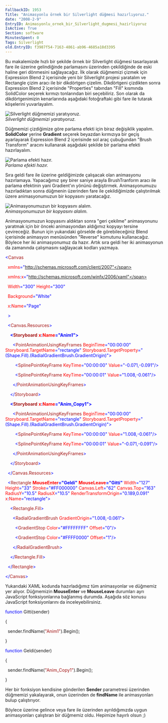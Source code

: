 ```yaml
---
FallbackID: 1953
Title: "Animasyonlu örnek bir Silverlight düğmesi hazırlıyoruz."
date: "2008-2-9"
EntryID: Animasyonlu_ornek_bir_Silverlight_dugmesi_hazirliyoruz
IsActive: True
Section: software
MinutesSpent: 0
Tags: Silverlight
old.EntryID: f3987f54-7163-4861-ab96-4685a18d3395
---
```

Bu makalemizde hızlı bir şekilde örnek bir Silverlight düğmesi
tasarlayarak fare ile üzerine gelindiğinde parlamasını üzerinden
çekildiğinde de eski haline geri dönmesini sağlayacağız. İlk olarak
düğmemizi çizmek için Expression Blend 2 içerisinde yeni bir Silverlight
projesi yaratalım ve Rectangle çizim aracı ile bir dikdörtgen çizelim.
Dikdörtgeni çizdikten sonra Expression Blend 2 içerisinde "Properties"
tabından "Fill" kısmında SolidColor seçerek kırmızı tonlarından biri
seçebiliriz. Son olarak da dikdörtgenimizin kenarlarında aşağıdaki
fotoğraftaki gibi fare ile tutarak köşelerini yuvarlayalım.

![Silverlight düğmemizi
yaratıyoruz.](media/Animasyonlu_ornek_bir_Silverlight_dugmesi_hazirliyoruz/09022008_1.png)\
*Silverlight düğmemizi yaratıyoruz.*

Düğmemizi çizdiğimize göre parlama efekti için biraz değişiklik yapalım.
**SolidColor** yerine **Gradient** seçerek beyazdan kırmızıya bir geçiş
ayarlayarak Expression Blend 2 içerisinde sol araç çubuğundan "Brush
Transform" aracını kullanarak aşağıdaki şekilde bir parlama efekti
hazırlayalım.

![Parlama efekti
hazır.](media/Animasyonlu_ornek_bir_Silverlight_dugmesi_hazirliyoruz/09022008_2.png)\
*Parlama efekti hazır.*

Sıra geldi fare ile üzerine geldiğimizde çalışacak olan animasyonu
hazırlamaya. Yapacağımız şey birer saniye arayla BrushTranform aracı ile
parlama efektinin yani Gradient'ın yönünü değiştirmek. Animasyonumuzu
hazırladıktan sonra düğmenin üzerinden fare ile çekildiğimizde
çalıştırılmak üzere animasyonumuzun bir kopyasını yaratacağız.

![Animasyonumuzun bir kopyasını
alalım.](media/Animasyonlu_ornek_bir_Silverlight_dugmesi_hazirliyoruz/09022008_3.png)\
*Animasyonumuzun bir kopyasını alalım.*

Animasyonumuzun kopyasını aldıktan sonra "geri çekilme" animasyonunu
yaratmak için bir önceki animasyondan aldığımız kopyayı tersine
çevireceğiz. Bunun için yukarıdaki görselde de görebileceğiniz Blend
içerisinde animasyon menüsünden "Reverse" komutunu kullanacağız. Böylece
her iki animasyonumuz da hazır. Artık sıra geldi her iki animasyonun da
zamanında çalışmasını sağlayacak kodları yazmaya.

<span style="color: blue;">\<</span><span
style="color: #a31515;">Canvas</span>

<span style="color: red;">  xmlns</span><span
style="color: blue;">="http://schemas.microsoft.com/client/2007"</span>

<span style="color: red;">  xmlns</span><span
style="color: blue;">:</span><span style="color: red;">x</span><span
style="color: blue;">="http://schemas.microsoft.com/winfx/2006/xaml"</span>

<span style="color: red;">  Width</span><span
style="color: blue;">="300"</span><span style="color: red;">
Height</span><span style="color: blue;">="300"</span>

<span style="color: red;">  Background</span><span
style="color: blue;">="White"</span>

<span style="color: red;">  x</span><span
style="color: blue;">:</span><span style="color: red;">Name</span><span
style="color: blue;">="Page"</span>

<span style="color: blue;">  \></span>

<span style="color: #a31515;">  </span><span
style="color: blue;">\<</span><span
style="color: #a31515;">Canvas.Resources</span><span
style="color: blue;">\></span>

<span style="color: #a31515;">    </span><span style="color: blue;">
**\<**</span><span style="color: #a31515;">**Storyboard**</span><span
style="color: red;"> **x**</span><span
style="color: blue;">**:**</span><span
style="color: red;">**Name**</span><span
style="color: blue;">**="Anim1"\>**</span>

<span style="color: #a31515;">      </span><span
style="color: blue;">\<</span><span
style="color: #a31515;">PointAnimationUsingKeyFrames</span><span
style="color: red;"> BeginTime</span><span
style="color: blue;">="00:00:00"</span><span style="color: red;">
Storyboard.TargetName</span><span
style="color: blue;">="rectangle"</span><span style="color: red;">
Storyboard.TargetProperty</span><span
style="color: blue;">="(Shape.Fill).(RadialGradientBrush.GradientOrigin)"\></span>

<span style="color: #a31515;">        </span><span
style="color: blue;">\<</span><span
style="color: #a31515;">SplinePointKeyFrame</span><span
style="color: red;"> KeyTime</span><span
style="color: blue;">="00:00:00"</span><span style="color: red;">
Value</span><span style="color: blue;">="-0.071,-0.091"/\></span>

<span style="color: #a31515;">        </span><span
style="color: blue;">\<</span><span
style="color: #a31515;">SplinePointKeyFrame</span><span
style="color: red;"> KeyTime</span><span
style="color: blue;">="00:00:01"</span><span style="color: red;">
Value</span><span style="color: blue;">="1.008,-0.061"/\></span>

<span style="color: #a31515;">      </span><span
style="color: blue;">\</</span><span
style="color: #a31515;">PointAnimationUsingKeyFrames</span><span
style="color: blue;">\></span>

<span style="color: #a31515;">    </span><span
style="color: blue;">\</</span><span
style="color: #a31515;">Storyboard</span><span
style="color: blue;">\></span>

<span style="color: #a31515;">    </span><span style="color: blue;">
**\<**</span><span style="color: #a31515;">**Storyboard**</span><span
style="color: red;"> **x**</span><span
style="color: blue;">**:**</span><span
style="color: red;">**Name**</span><span
style="color: blue;">**="Anim\_Copy1"\>**</span>

<span style="color: #a31515;">      </span><span
style="color: blue;">\<</span><span
style="color: #a31515;">PointAnimationUsingKeyFrames</span><span
style="color: red;"> BeginTime</span><span
style="color: blue;">="00:00:00"</span><span style="color: red;">
Storyboard.TargetName</span><span
style="color: blue;">="rectangle"</span><span style="color: red;">
Storyboard.TargetProperty</span><span
style="color: blue;">="(Shape.Fill).(RadialGradientBrush.GradientOrigin)"\></span>

<span style="color: #a31515;">        </span><span
style="color: blue;">\<</span><span
style="color: #a31515;">SplinePointKeyFrame</span><span
style="color: red;"> KeyTime</span><span
style="color: blue;">="00:00:00"</span><span style="color: red;">
Value</span><span style="color: blue;">="1.008,-0.061"/\></span>

<span style="color: #a31515;">        </span><span
style="color: blue;">\<</span><span
style="color: #a31515;">SplinePointKeyFrame</span><span
style="color: red;"> KeyTime</span><span
style="color: blue;">="00:00:01"</span><span style="color: red;">
Value</span><span style="color: blue;">="-0.071,-0.091"/\></span>

<span style="color: #a31515;">      </span><span
style="color: blue;">\</</span><span
style="color: #a31515;">PointAnimationUsingKeyFrames</span><span
style="color: blue;">\></span>

<span style="color: #a31515;">    </span><span
style="color: blue;">\</</span><span
style="color: #a31515;">Storyboard</span><span
style="color: blue;">\></span>

<span style="color: #a31515;">  </span><span
style="color: blue;">\</</span><span
style="color: #a31515;">Canvas.Resources</span><span
style="color: blue;">\></span>

<span style="color: #a31515;">  </span><span
style="color: blue;">\<</span><span
style="color: #a31515;">Rectangle</span><span style="color: red;">
**MouseEnter**</span><span style="color: blue;">**="Geldi"**</span><span
style="color: red;"> **MouseLeave**</span><span
style="color: blue;">**="Gitti"**</span><span style="color: red;">
Width</span><span style="color: blue;">="127"</span><span
style="color: red;"> Height</span><span
style="color: blue;">="33"</span><span style="color: red;">
Stroke</span><span style="color: blue;">="\#FF000000"</span><span
style="color: red;"> Canvas.Left</span><span
style="color: blue;">="62"</span><span style="color: red;">
Canvas.Top</span><span style="color: blue;">="163"</span><span
style="color: red;"> RadiusY</span><span
style="color: blue;">="10.5"</span><span style="color: red;">
RadiusX</span><span style="color: blue;">="10.5"</span><span
style="color: red;"> RenderTransformOrigin</span><span
style="color: blue;">="0.189,0.091"</span><span style="color: red;">
x</span><span style="color: blue;">:</span><span
style="color: red;">Name</span><span
style="color: blue;">="rectangle"\></span>

<span style="color: #a31515;">    </span><span
style="color: blue;">\<</span><span
style="color: #a31515;">Rectangle.Fill</span><span
style="color: blue;">\></span>

<span style="color: #a31515;">      </span><span
style="color: blue;">\<</span><span
style="color: #a31515;">RadialGradientBrush</span><span
style="color: red;"> GradientOrigin</span><span
style="color: blue;">="1.008,-0.061"\></span>

<span style="color: #a31515;">        </span><span
style="color: blue;">\<</span><span
style="color: #a31515;">GradientStop</span><span style="color: red;">
Color</span><span style="color: blue;">="\#FFFFFFFF"</span><span
style="color: red;"> Offset</span><span
style="color: blue;">="0"/\></span>

<span style="color: #a31515;">        </span><span
style="color: blue;">\<</span><span
style="color: #a31515;">GradientStop</span><span style="color: red;">
Color</span><span style="color: blue;">="\#FFFF0000"</span><span
style="color: red;"> Offset</span><span
style="color: blue;">="1"/\></span>

<span style="color: #a31515;">      </span><span
style="color: blue;">\</</span><span
style="color: #a31515;">RadialGradientBrush</span><span
style="color: blue;">\></span>

<span style="color: #a31515;">    </span><span
style="color: blue;">\</</span><span
style="color: #a31515;">Rectangle.Fill</span><span
style="color: blue;">\></span>

<span style="color: #a31515;">  </span><span
style="color: blue;">\</</span><span
style="color: #a31515;">Rectangle</span><span
style="color: blue;">\></span>

<span style="color: blue;">\</</span><span
style="color: #a31515;">Canvas</span><span
style="color: blue;">\></span>

Yukarıdaki XAML kodunda hazırladığımız tüm animasyonlar ve düğmemiz yer
alıyor. Düğmemizin **MouseEnter** ve **MouseLeave** durumları ayrı
JavaScript fonksiyonlarına bağlanmış durumda. Aşağıda söz konusu
JavaScript fonksiyonlarını da inceleyebilirsiniz.

<span style="color: blue;">function</span> Gitti(sender)

{

  sender.findName(<span style="color: #a31515;">"Anim1"</span>).Begin();

}

<span style="color: blue;">function</span> Geldi(sender)

{

  sender.findName(<span
style="color: #a31515;">"Anim\_Copy1"</span>).Begin();

}

Her bir fonksiyon kendisine gönderilen **Sender** parametresi üzerinden
düğmemizi yakalayarak, onun üzerinden de **findName** ile animasyonları
bulup çalıştırıyor.

Böylece üzerine gelince veya fare ile üzerinden ayrıldığımızda uygun
animasyonları çalıştıran bir düğmemiz oldu. Hepimize hayırlı olsun ;)


